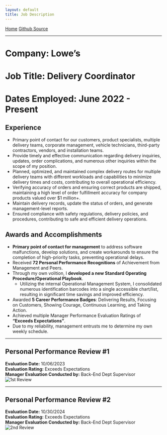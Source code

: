 ```yaml
---
layout: default
title: Job Description
---
```


[Home](https://breachopen.github.io/Chas-Riley/)
[Github Source](https://github.com/BreachOpen/Chas-Riley/)

---

# Company: Lowe’s  
# Job Title: Delivery Coordinator  
# Dates Employed: June 2022 - Present 

## Experience
- Primary point of contact for our customers, product specialists, multiple delivery teams, corporate management, vehicle technicians, third-party contractors, vendors, and installation teams.
- Provide timely and effective communication regarding delivery inquiries, updates, order complications, and numerous other inquiries within the scope of my position.
- Planned, optimized, and maintained complex delivery routes for multiple delivery teams with different workloads and capabilities to minimize delivery times and costs, contributing to overall operational efficiency.
- Verifying accuracy of orders and ensuring correct products are shipped, maintaining a high level of order fulfillment accuracy for company products valued over $1 million+.
- Maintain delivery records, update the status of orders, and generate management-level reports.
- Ensured compliance with safety regulations, delivery policies, and procedures, contributing to safe and efficient delivery operations.

## Awards and Accomplishments
- **Primary point of contact for management** to address software malfunctions, develop solutions, and create workarounds to ensure the completion of high-priority tasks, preventing operational delays.
- Received **72 Personal Performance Recognitions** of Achievement from Management and Peers.
- Through my own volition, I **developed a new Standard Operating Procedure/Operational Playbook**.
  - Utilizing the internal Operational Management System, I consolidated numerous identification barcodes into a single accessible chart/list, resulting in significant time savings and improved efficiency.
- Awarded **5 Career Performance Badges**: Delivering Results, Focusing on Customers, Showing Courage, Continuous Learning, and Taking Action.
- Achieved multiple Manager Performance Evaluation Ratings of **“Exceeds Expectations”**.
- Due to my reliability, management entrusts me to determine my own weekly schedule.

---

## Personal Performance Review #1
**Evaluation Date:** 10/06/2023  
**Evaluation Rating:** Exceeds Expectations  
**Manager Evaluation Conducted by:** Back-End Dept Supervisor  
![1st Review](../assets/img/Review1.png)

---

## Personal Performance Review #2
**Evaluation Date:** 10/30/2024  
**Evaluation Rating:** Exceeds Expectations  
**Manager Evaluation Conducted by:** Back-End Dept Supervisor  
![2nd Review](../assets/img/Review2.png)
